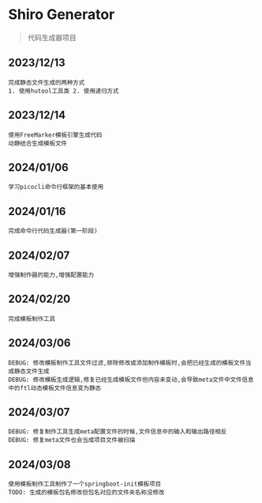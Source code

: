 # Shiro Generator

> 代码生成器项目

## 2023/12/13

    完成静态文件生成的两种方式
    1. 使用hutool工具类 2. 使用递归方式

## 2023/12/14

    使用FreeMarker模板引擎生成代码
    动静结合生成模板文件

## 2024/01/06

    学习picocli命令行框架的基本使用

## 2024/01/16

    完成命令行代码生成器(第一阶段)

## 2024/02/07

    增强制作器的能力,增强配置能力

## 2024/02/20
    完成模板制作工具

## 2024/03/06
    DEBUG: 修改模板制作工具文件过滤,排除修改或添加制作模板时,会把已经生成的模板文件当成静态文件生成
    DEBUG: 修改模板生成逻辑,修复已经生成模板文件但内容未变动,会导致meta文件中文件信息中的ftl动态模板文件信息变为静态

## 2024/03/07
    DEBUG: 修复制作工具生成meta配置文件的时候,文件信息中的输入和输出路径相反
    DEBUG: 修复meta文件也会当成项目文件被扫描

## 2024/03/08
    使用模板制作工具制作了一个springboot-init模板项目
    TODO: 生成的模板包名修改但包名对应的文件夹名称没修改
